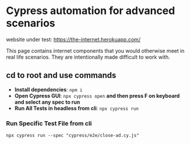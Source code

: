 # Cypress automation for advanced scenarios

website under test: https://the-internet.herokuapp.com/

This page contains internet components that you would otherwise meet in real life scenarios. They are intentionally made difficult to work with.

## cd to root and use commands

- **Install dependencies**: `npm i`
- **Open Cypress GUI**: `npx cypress open` **and then press F on keyboard and select any spec to run**
- **Run All Tests in headless from cli**: `npx cypress run`

### Run Specific Test File from cli

`npx cypress run --spec "cypress/e2e/close-ad.cy.js"`
